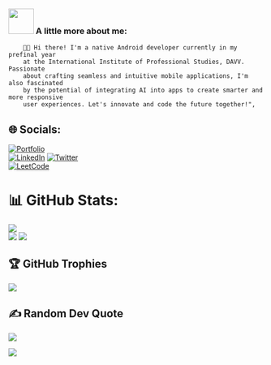 ### <img src="https://media.giphy.com/media/VgCDAzcKvsR6OM0uWg/giphy.gif" width="50"> A little more about me:

        👨‍💻 Hi there! I'm a native Android developer currently in my prefinal year
        at the International Institute of Professional Studies, DAVV. Passionate
        about crafting seamless and intuitive mobile applications, I'm also fascinated
        by the potential of integrating AI into apps to create smarter and more responsive
        user experiences. Let's innovate and code the future together!",

## 🌐 Socials:
[![Portfolio](https://img.shields.io/badge/Portfolio-%23000000.svg?style=for-the-badge&logo=firefox&logoColor=#FF7139)]() <br>
[![LinkedIn](https://img.shields.io/badge/linkedin-%230077B5.svg?style=for-the-badge&logo=linkedin&logoColor=white)](https://www.linkedin.com/in/prakhar-singh-panwar-756116236/) 
[![Twitter](https://img.shields.io/badge/Twitter-%231DA1F2.svg?style=for-the-badge&logo=Twitter&logoColor=white)](https://x.com/panwar_prakhar) <br>
[![LeetCode](https://img.shields.io/badge/LeetCode-000000?style=for-the-badge&logo=LeetCode&logoColor=#d16c06)](https://leetcode.com/u/Prakhar2211/)
 
# 📊 GitHub Stats:
![](http://github-profile-summary-cards.vercel.app/api/cards/profile-details?username=Prakhar1000101&theme=radical)<br/>
![](http://github-profile-summary-cards.vercel.app/api/cards/repos-per-language?username=Prakhar1000101&theme=moonlight)
![](http://github-profile-summary-cards.vercel.app/api/cards/most-commit-language?username=Prakhar1000101&theme=moonlight)

## 🏆 GitHub Trophies
![](https://github-profile-trophy.vercel.app/?username=Prakhar1000101&theme=radical&no-frame=false&no-bg=true&margin-w=4)


## ✍ Random Dev Quote
![](https://quotes-github-readme.vercel.app/api?type=horizontal&theme=dark)

![](https://komarev.com/ghpvc/?username=Prakhar1000101&color=red)

<!-- Proudly created with GPRM ( https://gprm.itsvg.in ) -->

